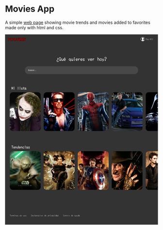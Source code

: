 # Movies App

A simple [web page](https://jmauricio22.github.io/youflix-movies/) showing movie trends and movies added to favorites made only with html and css.

![alt text](./assets/demo.png?raw=true)
